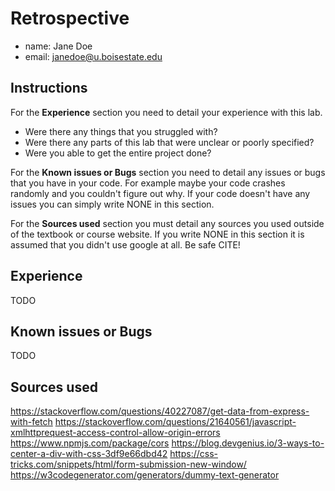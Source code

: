 # Retrospective

- name: Jane Doe
- email: janedoe@u.boisestate.edu

## Instructions

For the **Experience** section you need to detail your experience with this lab. 

- Were there any things that you struggled with? 
- Were there any parts of this lab that were unclear or poorly specified? 
- Were you able to get the entire project done?

For the **Known issues or Bugs** section you need to detail any issues or bugs that you have in your
code. For example maybe your code crashes randomly and you couldn't figure out why. If your code
doesn't have any issues you can simply write NONE in this section.

For the **Sources used** section you must detail any sources you used outside of the textbook or
course website. If you write NONE in this section it is assumed that you didn't use google at all.
Be safe CITE!

## Experience

TODO

## Known issues or Bugs

TODO

## Sources used

https://stackoverflow.com/questions/40227087/get-data-from-express-with-fetch
https://stackoverflow.com/questions/21640561/javascript-xmlhttprequest-access-control-allow-origin-errors
https://www.npmjs.com/package/cors
https://blog.devgenius.io/3-ways-to-center-a-div-with-css-3df9e66dbd42
https://css-tricks.com/snippets/html/form-submission-new-window/
https://w3codegenerator.com/generators/dummy-text-generator
